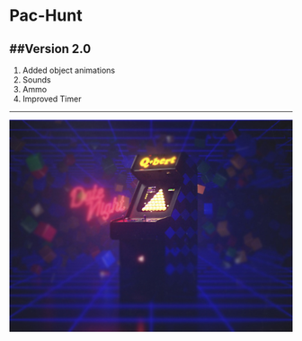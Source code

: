 # Pac-Hunt
##Version 2.0
-----------------
1. Added object animations
2. Sounds
3. Ammo
4. Improved Timer
_________________
![*******](https://github.com/UKF-JozefVirag/Pac-Hunt/blob/master/src/bg.jpg)
